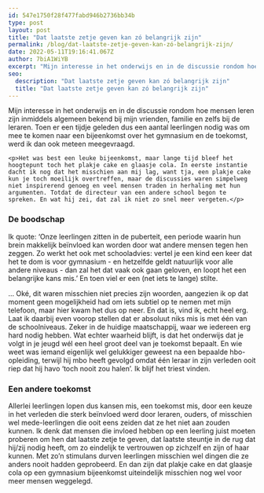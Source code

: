 ```yaml
---
id: 547e1750f28f477fabd946b2736bb34b
type: post
layout: post
title: "Dat laatste zetje geven kan zó belangrijk zijn"
permalink: /blog/dat-laatste-zetje-geven-kan-zó-belangrijk-zijn/
date: 2022-05-11T19:16:41.067Z
author: 7biA1WiYB
excerpt: "Mijn interesse in het onderwijs en in de discussie rondom hoe mensen leren zijn inmiddels algemeen bekend bij mijn vrienden, familie en zelfs bij de leraren. Toen er een tijdje geleden dus een aantal leerlingen nodig was om mee te komen naar een bijeenkomst over het gymnasium en de toekomst, werd ik dan ook meteen meegevraagd.  "
seo:
  description: "Dat laatste zetje geven kan zó belangrijk zijn"
  title: "Dat laatste zetje geven kan zó belangrijk zijn"
---
```

Mijn interesse in het onderwijs en in de discussie rondom hoe mensen leren zijn inmiddels algemeen bekend bij mijn vrienden, familie en zelfs bij de leraren. Toen er een tijdje geleden dus een aantal leerlingen nodig was om mee te komen naar een bijeenkomst over het gymnasium en de toekomst, werd ik dan ook meteen meegevraagd.  

    <p>Het was best een leuke bijeenkomst, maar lange tijd bleef het hoogtepunt toch het plakje cake en glaasje cola. In eerste instantie dacht ik nog dat het misschien aan mij lag, want tja, een plakje cake kun je toch moeilijk overtreffen, maar de discussies waren simpelweg niet inspirerend genoeg en veel mensen traden in herhaling met hun argumenten. Totdat de directeur van een andere school begon te spreken. En wat hij zei, dat zal ik niet zo snel meer vergeten.</p>
<h3>De boodschap</h3>
<p>Ik quote: ‘Onze leerlingen zitten in de puberteit, een periode waarin hun brein makkelijk beïnvloed kan worden door wat andere mensen tegen hen zeggen. Zo werkt het ook met schooladvies: vertel je een kind een keer dat het te dom is voor gymnasium - en hetzelfde geldt natuurlijk voor alle andere niveaus - dan zal het dat vaak ook gaan geloven, en loopt het een belangrijke kans mis.’ En toen viel er een (net iets te lange) stilte.</p>
<p>… Oké, dit waren misschien niet precies zijn woorden, aangezien ik op dat moment geen mogelijkheid had om iets subtiel op te nemen met mijn telefoon, maar hier kwam het dus op neer. En dat is, vind ik, echt heel erg. Laat ik daarbij even voorop stellen dat er absoluut niks mis is met één van de schoolniveaus. Zeker in de huidige maatschappij, waar we iedereen erg hard nodig hebben. Wat echter waarheid blijft, is dat het onderwijs dat je volgt in je jeugd wél een heel groot deel van je toekomst bepaalt. En wie weet was iemand eigenlijk wel gelukkiger geweest na een bepaalde hbo-opleiding, terwijl hij mbo heeft gevolgd omdat één leraar in zijn verleden ooit riep dat hij havo ‘toch nooit zou halen’. Ik blijf het triest vinden.</p>
<h3>Een andere toekomst</h3>
<p>Allerlei leerlingen lopen dus kansen mis, een toekomst mis, door een keuze in het verleden die sterk beïnvloed werd door leraren, ouders, of misschien wel mede-leerlingen die ooit eens zeiden dat ze het niet aan zouden kunnen. Ik denk dat mensen die invloed hebben op een leerling juist moeten proberen om hen dat laatste zetje te geven, dat laatste steuntje in de rug dat hij/zij nodig heeft, om zo eindelijk te vertrouwen op zichzelf en zijn of haar kunnen. Met zo’n stimulans durven leerlingen misschien wel dingen die ze anders nooit hadden geprobeerd. En dan zijn dat plakje cake en dat glaasje cola op een gymnasium bijeenkomst uiteindelijk misschien nog wel voor meer mensen weggelegd.</p>  
